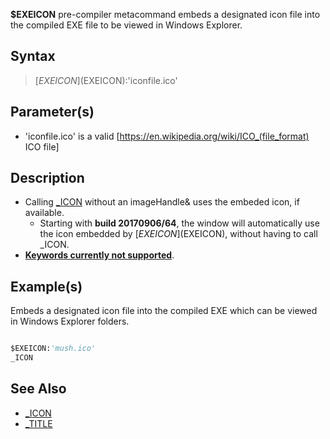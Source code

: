 **$EXEICON** pre-compiler  metacommand embeds a designated icon file into the compiled EXE file to be viewed in Windows Explorer.

## Syntax

>  [$EXEICON]($EXEICON):'iconfile.ico'

## Parameter(s)

* 'iconfile.ico' is a valid [https://en.wikipedia.org/wiki/ICO_(file_format) ICO file]

## Description

* Calling [_ICON](_ICON) without an imageHandle& uses the embeded icon, if available.
  * Starting with **build 20170906/64**, the window will automatically use the icon embedded by [$EXEICON]($EXEICON), without having to call _ICON.
* **[Keywords currently not supported](Keywords-currently-not-supported-by-QB64)**.

## Example(s)

 Embeds a designated icon file into the compiled EXE which can be viewed in Windows Explorer folders.

```vb

$EXEICON:'mush.ico'
_ICON

```

## See Also

* [_ICON](_ICON)
* [_TITLE](_TITLE)
